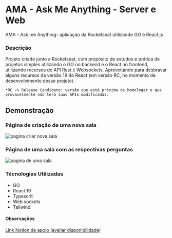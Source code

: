 # AMA - Ask Me Anything - Server e Web

AMA - Ask me Anything- aplicação da Rocketseat utilizando GO e React.js

### Descrição

Projeto criado junto a Rocketseat, com propósito de estudos e prática de projetos simples utilizando o GO no backend e o React no frontend, utilizando recursos de API Rest e Websockets.
Aproveitando para desbravar alguns recursos da versão 19 do React (em versão RC, no momento de desenvolvimento desse projeto).

`*RC -> Release Candidate: versão que está próxima de homologar e que provavelmente não terá suas APIs modificadas.`

## Demonstração


### Página de criação de uma nova sala 

![pagina criar nova sala](https://github.com/guilherme25alves/ama-rocketseat/blob/web/public/demo-create-room-page.pnn)


### Página de uma sala com as respectivas perguntas

![pagina de uma sala](https://github.com/guilherme25alves/ama-rocketseat/blob/web/public/demo-room-page.pnn)


### Técnologias Utilizadas 

- GO
- React 19
- Typescrit
- Web sockets
- Tailwind

#### Observações 

[Link Notion de apoio (avaliar disponibilidade)](https://efficient-sloth-d85.notion.site/Go-React-Na-Pr-tica-2fe483469a9b47eb93f23e97eef3939e)